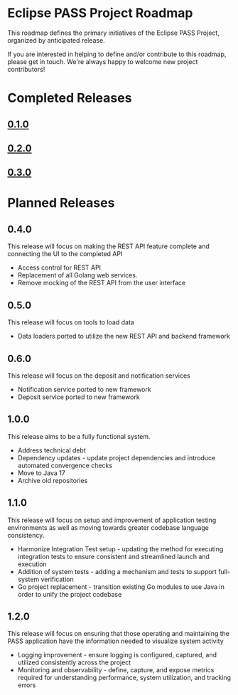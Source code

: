 # Eclipse PASS Project Roadmap

This roadmap defines the primary initiatives of the Eclipse PASS Project, organized by anticipated release.

If you are interested in helping to define and/or contribute to this roadmap, please get in touch. We're always happy to welcome new project contributors!

# Completed Releases
## [0.1.0](https://github.com/eclipse-pass/main/releases/tag/0.1.0)
## [0.2.0](https://github.com/eclipse-pass/main/releases/tag/0.2.0)
## [0.3.0](https://github.com/eclipse-pass/main/releases/tag/0.3.0)

# Planned Releases

## 0.4.0
This release will focus on making the REST API feature complete and connecting the UI to the completed API
* Access control for REST API
* Replacement of all Golang web services.
* Remove mocking of the REST API from the user interface

## 0.5.0
This release will focus on tools to load data
* Data loaders ported to utilize the new REST API and backend framework

## 0.6.0
This release will focus on the deposit and notification services
* Notification service ported to new framework
* Deposit service ported to new framework

## 1.0.0
This release aims to be a fully functional system.
* Address technical debt
* Dependency updates - update project dependencies and introduce automated convergence checks
* Move to Java 17
* Archive old repositories

## 1.1.0
This release will focus on setup and improvement of application testing environments as well as moving towards greater codebase language consistency.
* Harmonize Integration Test setup - updating the method for executing integration tests to ensure consistent and streamlined launch and execution
* Addition of system tests - adding a mechanism and tests to support full-system verification
* Go project replacement - transition existing Go modules to use Java in order to unify the project codebase

## 1.2.0
This release will focus on ensuring that those operating and maintaining the PASS application have the information needed to visualize system activity
* Logging improvement - ensure logging is configured, captured, and utilized consistently across the project
* Monitoring and observability - define, capture, and expose metrics required for understanding performance, system utilization, and tracking errors
